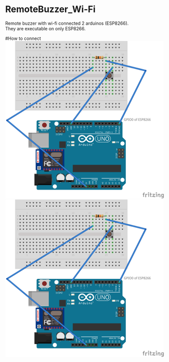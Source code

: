 # RemoteBuzzer_Wi-Fi
Remote buzzer with wi-fi connected 2 arduinos (ESP8266).  
They are executable on only ESP8266.  

#How to connect
![BuzzerButton](/WiFiBuzzerButton.png "サンプル")  
![BuzzerButton](/WiFiBuzzerButton.png "サンプル")  
